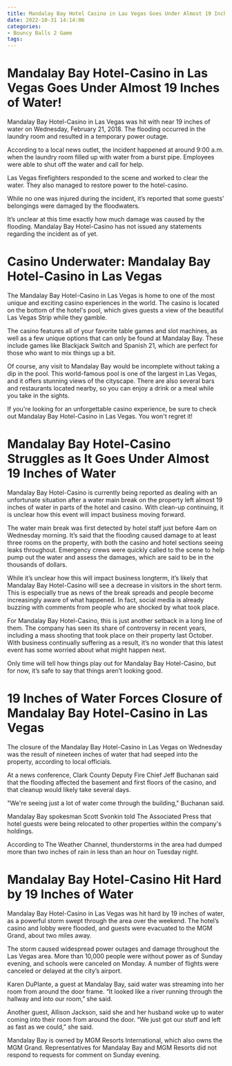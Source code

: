 ```yaml
---
title: Mandalay Bay Hotel Casino in Las Vegas Goes Under Almost 19 Inches of Water!
date: 2022-10-31 14:14:06
categories:
- Bouncy Balls 2 Game
tags:
---
```



#  Mandalay Bay Hotel-Casino in Las Vegas Goes Under Almost 19 Inches of Water!

Mandalay Bay Hotel-Casino in Las Vegas was hit with near 19 inches of water on Wednesday, February 21, 2018. The flooding occurred in the laundry room and resulted in a temporary power outage.

According to a local news outlet, the incident happened at around 9:00 a.m. when the laundry room filled up with water from a burst pipe. Employees were able to shut off the water and call for help.

Las Vegas firefighters responded to the scene and worked to clear the water. They also managed to restore power to the hotel-casino.

While no one was injured during the incident, it’s reported that some guests’ belongings were damaged by the floodwaters.

It’s unclear at this time exactly how much damage was caused by the flooding. Mandalay Bay Hotel-Casino has not issued any statements regarding the incident as of yet.

#  Casino Underwater: Mandalay Bay Hotel-Casino in Las Vegas

The Mandalay Bay Hotel-Casino in Las Vegas is home to one of the most unique and exciting casino experiences in the world. The casino is located on the bottom of the hotel's pool, which gives guests a view of the beautiful Las Vegas Strip while they gamble.

The casino features all of your favorite table games and slot machines, as well as a few unique options that can only be found at Mandalay Bay. These include games like Blackjack Switch and Spanish 21, which are perfect for those who want to mix things up a bit.

Of course, any visit to Mandalay Bay would be incomplete without taking a dip in the pool. This world-famous pool is one of the largest in Las Vegas, and it offers stunning views of the cityscape. There are also several bars and restaurants located nearby, so you can enjoy a drink or a meal while you take in the sights.

If you're looking for an unforgettable casino experience, be sure to check out Mandalay Bay Hotel-Casino in Las Vegas. You won't regret it!

#  Mandalay Bay Hotel-Casino Struggles as It Goes Under Almost 19 Inches of Water

Mandalay Bay Hotel-Casino is currently being reported as dealing with an unfortunate situation after a water main break on the property left almost 19 inches of water in parts of the hotel and casino. With clean-up continuing, it is unclear how this event will impact business moving forward.

The water main break was first detected by hotel staff just before 4am on Wednesday morning. It’s said that the flooding caused damage to at least three rooms on the property, with both the casino and hotel sections seeing leaks throughout. Emergency crews were quickly called to the scene to help pump out the water and assess the damages, which are said to be in the thousands of dollars.

While it’s unclear how this will impact business longterm, it’s likely that Mandalay Bay Hotel-Casino will see a decrease in visitors in the short term. This is especially true as news of the break spreads and people become increasingly aware of what happened. In fact, social media is already buzzing with comments from people who are shocked by what took place.

For Mandalay Bay Hotel-Casino, this is just another setback in a long line of them. The company has seen its share of controversy in recent years, including a mass shooting that took place on their property last October. With business continually suffering as a result, it’s no wonder that this latest event has some worried about what might happen next.

Only time will tell how things play out for Mandalay Bay Hotel-Casino, but for now, it’s safe to say that things aren’t looking good.

#  19 Inches of Water Forces Closure of Mandalay Bay Hotel-Casino in Las Vegas

The closure of the Mandalay Bay Hotel-Casino in Las Vegas on Wednesday was the result of nineteen inches of water that had seeped into the property, according to local officials.

At a news conference, Clark County Deputy Fire Chief Jeff Buchanan said that the flooding affected the basement and first floors of the casino, and that cleanup would likely take several days.

"We're seeing just a lot of water come through the building," Buchanan said.

Mandalay Bay spokesman Scott Svonkin told The Associated Press that hotel guests were being relocated to other properties within the company's holdings.

According to The Weather Channel, thunderstorms in the area had dumped more than two inches of rain in less than an hour on Tuesday night.

#  Mandalay Bay Hotel-Casino Hit Hard by 19 Inches of Water

Mandalay Bay Hotel-Casino in Las Vegas was hit hard by 19 inches of water, as a powerful storm swept through the area over the weekend. The hotel’s casino and lobby were flooded, and guests were evacuated to the MGM Grand, about two miles away.

The storm caused widespread power outages and damage throughout the Las Vegas area. More than 10,000 people were without power as of Sunday evening, and schools were canceled on Monday. A number of flights were canceled or delayed at the city’s airport.

Karen DuPlante, a guest at Mandalay Bay, said water was streaming into her room from around the door frame. “It looked like a river running through the hallway and into our room,” she said.

Another guest, Allison Jackson, said she and her husband woke up to water coming into their room from around the door. “We just got our stuff and left as fast as we could,” she said.

Mandalay Bay is owned by MGM Resorts International, which also owns the MGM Grand. Representatives for Mandalay Bay and MGM Resorts did not respond to requests for comment on Sunday evening.